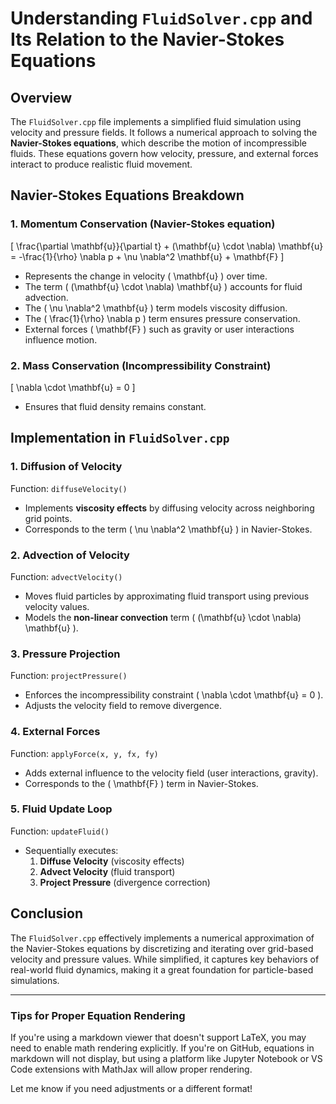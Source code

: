# Understanding `FluidSolver.cpp` and Its Relation to the Navier-Stokes Equations

## Overview
The `FluidSolver.cpp` file implements a simplified fluid simulation using velocity and pressure fields. It follows a numerical approach to solving the **Navier-Stokes equations**, which describe the motion of incompressible fluids. These equations govern how velocity, pressure, and external forces interact to produce realistic fluid movement.

## Navier-Stokes Equations Breakdown

### 1. **Momentum Conservation (Navier-Stokes equation)**

\[
\frac{\partial \mathbf{u}}{\partial t} + (\mathbf{u} \cdot \nabla) \mathbf{u} = -\frac{1}{\rho} \nabla p + \nu \nabla^2 \mathbf{u} + \mathbf{F}
\]

- Represents the change in velocity \( \mathbf{u} \) over time.
- The term \( (\mathbf{u} \cdot \nabla) \mathbf{u} \) accounts for fluid advection.
- The \( \nu \nabla^2 \mathbf{u} \) term models viscosity diffusion.
- The \( \frac{1}{\rho} \nabla p \) term ensures pressure conservation.
- External forces \( \mathbf{F} \) such as gravity or user interactions influence motion.

### 2. **Mass Conservation (Incompressibility Constraint)**

\[
\nabla \cdot \mathbf{u} = 0
\]

- Ensures that fluid density remains constant.

## Implementation in `FluidSolver.cpp`

### 1. **Diffusion of Velocity**
Function: `diffuseVelocity()`
- Implements **viscosity effects** by diffusing velocity across neighboring grid points.
- Corresponds to the term \( \nu \nabla^2 \mathbf{u} \) in Navier-Stokes.

### 2. **Advection of Velocity**
Function: `advectVelocity()`
- Moves fluid particles by approximating fluid transport using previous velocity values.
- Models the **non-linear convection** term \( (\mathbf{u} \cdot \nabla) \mathbf{u} \).

### 3. **Pressure Projection**
Function: `projectPressure()`
- Enforces the incompressibility constraint \( \nabla \cdot \mathbf{u} = 0 \).
- Adjusts the velocity field to remove divergence.

### 4. **External Forces**
Function: `applyForce(x, y, fx, fy)`
- Adds external influence to the velocity field (user interactions, gravity).
- Corresponds to the \( \mathbf{F} \) term in Navier-Stokes.

### 5. **Fluid Update Loop**
Function: `updateFluid()`
- Sequentially executes:
  1. **Diffuse Velocity** (viscosity effects)
  2. **Advect Velocity** (fluid transport)
  3. **Project Pressure** (divergence correction)

## Conclusion
The `FluidSolver.cpp` effectively implements a numerical approximation of the Navier-Stokes equations by discretizing and iterating over grid-based velocity and pressure values. While simplified, it captures key behaviors of real-world fluid dynamics, making it a great foundation for particle-based simulations.

---

### **Tips for Proper Equation Rendering**
If you're using a markdown viewer that doesn't support LaTeX, you may need to enable math rendering explicitly. If you're on GitHub, equations in markdown will not display, but using a platform like Jupyter Notebook or VS Code extensions with MathJax will allow proper rendering.

Let me know if you need adjustments or a different format!